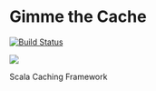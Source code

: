 # Gimme the Cache

[![Build Status](https://travis-ci.org/gimme-the-cache/gimme.svg?branch=master)](https://travis-ci.org/gimme-the-cache/gimme)

![](https://media.giphy.com/media/nRceEZEErdiZG/giphy.gif)

Scala Caching Framework
